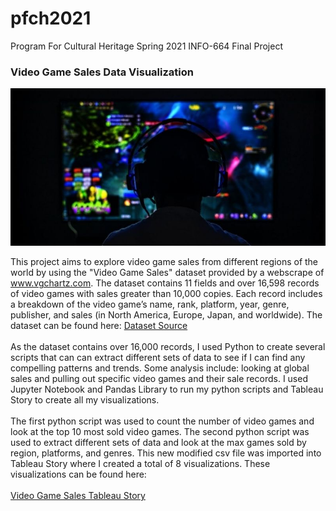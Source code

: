 # pfch2021
Program For Cultural Heritage Spring 2021 INFO-664 Final Project
<h3>Video Game Sales Data Visualization</h3>

 <img src="https://raw.githubusercontent.com/jliu52-pratt/pfch2021/main/vgsales_banner.jpg">

<p>This project aims to explore video game sales from different regions of the world by using the "Video Game Sales" dataset provided by a webscrape of <a href="www.vgchartz.com">www.vgchartz.com</a>.  The dataset contains 11 fields and over 16,598 records of video games with sales greater than 10,000 copies. Each record includes a breakdown of the video game’s name, rank, platform, year, genre, publisher, and sales (in North America, Europe, Japan, and worldwide). The dataset can be found here: <a href="https://github.com/GregorUT/vgchartzScrape">Dataset Source</a>
<br><br> As the dataset contains over 16,000 records, I used Python to create several scripts that can can extract different sets of data to see if I can find any compelling patterns and trends. Some analysis include: looking at global sales and pulling out specific video games and their sale records. I used Jupyter Notebook and Pandas Library to run my python scripts and Tableau Story to create all my visualizations. <br><br>The first python script was used to count the number of video games and look at the top 10 most sold video games. The second python script was used to extract different sets of data and look at the max games sold by region, platforms, and genres. This new modified csv file was imported into Tableau Story where I created a total of 8 visualizations. These visualizations can be found here: <br><br><a href="https://public.tableau.com/views/publisherplatform/VideoGameSales?:language=en&:display_count=y&:origin=viz_share_link">Video Game Sales Tableau Story</a></p>
